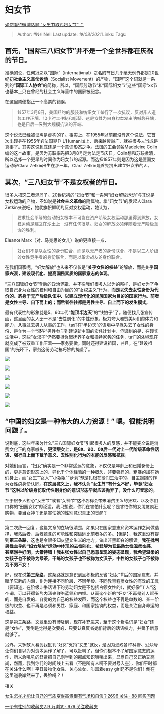 # 妇女节
[如何看待微博话题 “女生节取代妇女节” ？](https://www.zhihu.com/question/41001809/answer/616308666)

> Author: #NellNell
Last update: *19/08/2021*
Links:
Tags:

## **首先，“国际三八妇女节”并不是一个全世界都在庆祝的节日**。

准确的说，任何冠之以“国际”（international）之名的节日几乎毫无例外都是20世纪初**社会主义革命运动**（Socialist Movement）的产物，“国际”这个词就是一系列的“**国际工人协会**”的简称，所以，“国际劳动节”和“国际妇女节”这些“国际”xx节也基本上只在曾经的社会主义阵营中的国家被纪念。

在这里顺便指正一个高票的错误，

> 1857年3月8日，美国纽约的服装和纺织女工举行了一次抗议，反对非人道的工作环境、12小时工作制和低薪，这是女性为自身权益发出呐喊的开端，也是日后一系列大规模抗议的开端。

这个说法已经被证明是虚构的了。事实上，在1955年以前都没有这个说法。它首次出现是在1955年的法国期刊 L'Humanité上，后来越传越广，就被很多人当成是真事了。其实这说到底还是一个意识形态之争。法国的工会领袖Madeleine Colin编的这个故事，是因为苏联率先把3月8号定为法定节庆日，Colin想和苏联撇清，所以选择一个更早的时间作为妇女节的起源。而选择1857年则是因为这是德国女运动家Clara Zetkin出生在那一年。Clara Zetkin是首先提出建立妇女节的人。

## **其次，“三八妇女节”不是女权者的节日**。

很多人把这二者混同了。20世纪初的“妇女节”和一系列“妇女解放运动”与其说是女权运动的产物，不如说是**社会主义革命**的附属物。拿“妇女节”的发起人Clara Zetkin来说吧，她就旗帜鲜明的反对女权运动，她认为，

> 要求社会平等的劳动妇女根本不可能在资产阶级女权运动那里得到解放，女权运动是建立在沙土上，没有任何根基。妇女的解放必须伴随着无产阶级革命的胜利。

Eleanor Marx（对，马克思的女儿）说的更直接一点，

> 妇女们不是以女性的身份联合，而是以无产者的身份联合，不是以工人阶级的女性竞争者的身份联合，而是以革命战友的身份联合。

在我们国家呢，“妇女解放”也从来不仅仅是“**关乎女性的权益**”的解放，而是关乎**国家兴衰，建设现代化、提高国民素质的国家意志的体现**。

“三八国际妇女节”背后的政治逻辑，并不像我们很多人以为的那样，是妇女为了争取自己身为女性的权利和自由为目的的“女权主义”行为，**而是以失去女性身份为代价的、跻身于无产阶级队伍中、以建立现代化的民族国家为目的的国家行为。前者是女性主导、自下而上的；而后者往往都是男性主导、自上而下的发生模式**。

最有代表性的形象就是5、60年代“**能顶半边天**”的“铁娘子”了。随便找几张宣传画，这里面的女人无一不是“去性别化”的中性形象，极力夸大和赞美ta们的体力和能力，从事过去男人从事的工作，ta们在“半边天”的语境中早就失去了女性的身份，是作为一个“潜在”男性参与到建设新中国的宏伟计划中，但讽刺的是，在现实生活中，这些“女汉子”仍然要担负起抚养子女和操持家务的任务，ta们的处境现在就变成了被双重工作压着——家务要做，同时还得建设祖国，并且，在“建设祖国”的光环下，家务这份劳动被巧妙的掩盖了。

![](https://pic2.zhimg.com/50/v2-708ec176b73b30c5af2cb56584c76dc6_720w.jpg?source=c8b7c179)

![](https://pic2.zhimg.com/80/v2-708ec176b73b30c5af2cb56584c76dc6_720w.jpg?source=c8b7c179)

![](https://pic1.zhimg.com/50/v2-69548ee886e3c1c021b64a2560d653ae_720w.jpg?source=c8b7c179)

![](https://pic1.zhimg.com/80/v2-69548ee886e3c1c021b64a2560d653ae_720w.jpg?source=c8b7c179)

![](https://pic3.zhimg.com/50/v2-852038b21136e755f0674f733a69e0f4_720w.jpg?source=c8b7c179)

![](https://pic3.zhimg.com/80/v2-852038b21136e755f0674f733a69e0f4_720w.jpg?source=c8b7c179)

## “中国的妇女是一种伟大的人力资源！” 嗯，很能说明问题了。

说到底，这些年来为什么”三八国际妇女节“引起很多人的反感，并不能完全说是消费文化下的商家噱头，**更深层次上，是80、90、00后一代对上一代阶级革命性话语、强行自上而下赋予意义、去性别化行为的本能的反感和抗拒**。

对她们而言，“妇女”确实是一个非常遥远的意象，不仅仅是年龄上和已婚身份上的，更是意识形态上的、异化于个体经验的一种概念，非要强悍的、粗暴的加在她们身上，而“女生”“女人”“小姐姐”“萝莉”却是扎根在她们生活中的、自主拥抱的作为女性的身份认同。**在这层意义上，我不认为”女生节“有什么不好，毕竟”妇女节“这种以阶级身份取代性别身份的意识形态早就应该抛弃了，没什么可留恋的。**

至于很多人担心”女生节“或者”女神节“这种名称会带来消费主义的狂欢、以及你们口称的”田园女权“的泛滥，我只想说，你们在害怕什么呢？是害怕你的女朋友疯狂购物、要当女神？还是害怕她的性别意识真正的觉醒？

---

第二次统一回复，这篇文章的立场很清楚，如果只在国家意志和资本运作之间做选择，我站后者，后者蕴含的可能性和突破远比前者多的多。【但是】，我这里没有提到**第三条路**，这也是令很多知友望文生义的地方，做出非黑即白的解读。**我在批判男性主导的“妇女解放”运动中体现的去性别化，被误解为我鼓励女性温柔性感，甚至游手好闲，大错特错！我主张女性以自己愿意呈现的姿态呈现，我希望温柔的女孩子也不被称为绿茶，干练的女孩子也不被称为女汉子，中性的女孩子也不被称为不男不女**！

好，现在说**第三条路**。这条路就是意识到且积极的反省“妇女”背后的国家意志，并赋予它新的内涵，作为连接不同阶层、不同年龄、不同教育程度女性的有效的工具（要知道，在阶级斗争话语下的劳动妇女是不包括白领女性的），就好像”工人“这个词，可以获得新的内涵来联络蓝领和白领。从而这个新的”妇女“不再是别人赋予的、而是自发的、自觉的为自己的权益发声，而这个权益也不再是单数的、某一阶级的权益、也不再是必须和男性、家庭、和国家挂钩的权益，而是关注自身命运的权益。

这是第三条路，文章里没有涉及到，现在补充进来，至于这个新名词是”妇女“还是”女生“，我倒是觉得是次要的，只要认真反省她们背后的话语权力，并赋予新意就够了。

另外，大多数人看到我批判”妇女“支持”女生“就反，是因为通过各种科普、公众号让你们自以为对资本运作了解了，可以批判了，但你们根本不了解国家意志的运作，所以急吼吼的赶紧把自己刚学到的那点知识嚷嚷出来，显示自己又正确又高尚，然而，我到你们的时间线上去看（不是所有人啊不要对号入座），你们平时都在关注什么啊！平日最物化女性、关心处女、叫嚣着easy girl还不是你们！倒在这里道貌岸然来了，丢脸吗？！

相关

[女生怎样才能让自己的气质变得高贵很有气场和自信？2696 关注 · 88 回答问题](https://www.zhihu.com/question/297342809)

[一个有性别的收藏夹2.9 万浏览 · 976 关注收藏夹](https://www.zhihu.com/collection/326955627)
